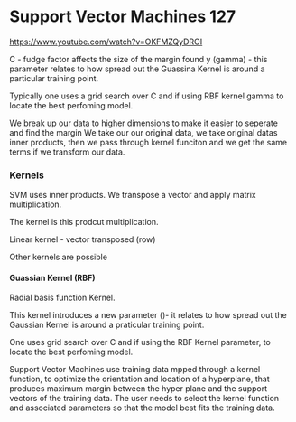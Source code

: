 # Support Vector Machines 127
https://www.youtube.com/watch?v=OKFMZQyDROI

C -  fudge factor affects the size of the margin found
y (gamma) - this parameter relates to how spread out the Guassina Kernel is around a particular training point.

Typically one uses a grid search over C and if using RBF kernel gamma to locate the best perfoming model.

We break up our data to higher dimensions to make it easier to seperate and find the margin
We take our our original data, we take original datas inner products, then we pass through kernel funciton and we get the same terms if we transform our data.


### Kernels
SVM uses inner products. We transpose a vector and apply matrix multiplication.

The kernel is this prodcut multiplication.

Linear kernel - vector transposed (row)

Other kernels are possible

#### Guassian Kernel (RBF)
Radial basis function Kernel. 

This kernel introduces a new parameter ()- it relates to how spread out the Gaussian Kernel is around a praticular training point.

One uses grid search over C and if using the RBF Kernel parameter, to locate the best perfoming model.

Support Vector Machines use training data mpped through a kernel function, to optimize the orientation and location of a hyperplane, that produces maximum margin between the hyper plane and the support vectors of the training data. The user needs to select the kernel function and associated parameters so that the model best fits the training data.